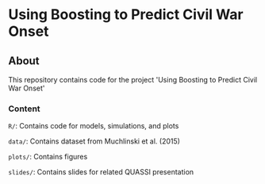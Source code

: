 # Using Boosting to Predict Civil War Onset

## About
This repository contains code for the project 'Using Boosting to Predict Civil War Onset'

### Content
`R/`: Contains code for models, simulations, and plots

`data/`: Contains dataset from Muchlinski et al. (2015)

`plots/`: Contains figures

`slides/`: Contains slides for related QUASSI presentation